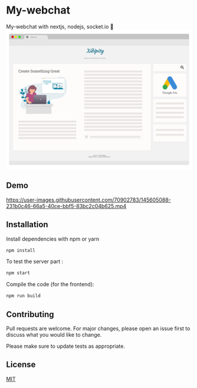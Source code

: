 # My-webchat
My-webchat with nextjs, nodejs, socket.io 💭 
<img src="https://raw.githubusercontent.com/othneildrew/Best-README-Template/master/images/screenshot.png"> 

## Demo

https://user-images.githubusercontent.com/70902783/145605088-231b0c46-66a5-40ce-bbf5-83bc2c04b625.mp4


## Installation

Install dependencies with npm or yarn

```bash
npm install
```
To test the server part :
```bash
npm start
```

Compile the code (for the frontend):
```bash
npm run build
```
## Contributing
Pull requests are welcome. For major changes, please open an issue first to discuss what you would like to change.

Please make sure to update tests as appropriate.

## License
[MIT](https://choosealicense.com/licenses/mit/)
